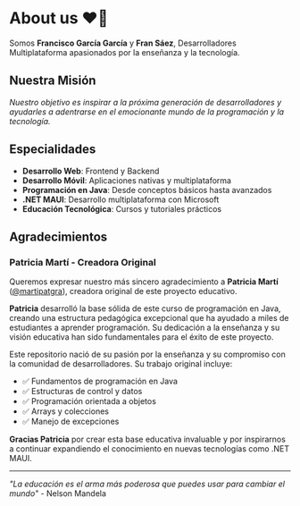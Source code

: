 # About us ❤️‍🔥

Somos **Francisco García García** y **Fran Sáez**, Desarrolladores Multiplataforma apasionados por la enseñanza y la tecnología.

## Nuestra Misión

_Nuestro objetivo es inspirar a la próxima generación de desarrolladores y ayudarles a adentrarse en el emocionante mundo de la programación y la tecnología._

## Especialidades

- **Desarrollo Web**: Frontend y Backend
- **Desarrollo Móvil**: Aplicaciones nativas y multiplataforma
- **Programación en Java**: Desde conceptos básicos hasta avanzados
- **.NET MAUI**: Desarrollo multiplataforma con Microsoft
- **Educación Tecnológica**: Cursos y tutoriales prácticos

## Agradecimientos

### Patricia Martí - Creadora Original

Queremos expresar nuestro más sincero agradecimiento a **Patricia Martí** ([@martipatgra](https://github.com/martipatgra)), creadora original de este proyecto educativo.

**Patricia** desarrolló la base sólida de este curso de programación en Java, creando una estructura pedagógica excepcional que ha ayudado a miles de estudiantes a aprender programación. Su dedicación a la enseñanza y su visión educativa han sido fundamentales para el éxito de este proyecto.

Este repositorio nació de su pasión por la enseñanza y su compromiso con la comunidad de desarrolladores. Su trabajo original incluye:

- ✅ Fundamentos de programación en Java
- ✅ Estructuras de control y datos
- ✅ Programación orientada a objetos
- ✅ Arrays y colecciones
- ✅ Manejo de excepciones

**Gracias Patricia** por crear esta base educativa invaluable y por inspirarnos a continuar expandiendo el conocimiento en nuevas tecnologías como .NET MAUI.

---

*"La educación es el arma más poderosa que puedes usar para cambiar el mundo"* - Nelson Mandela
